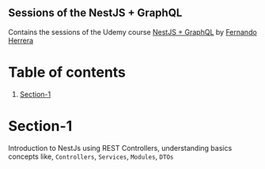 ## Sessions of the NestJS + GraphQL
Contains the sessions of the Udemy course [NestJS + GraphQL](https://www.udemy.com/course/nest-graphql/) by [Fernando Herrera](https://www.udemy.com/user/550c38655ec11/)


# Table of contents
1. [Section-1](#Section-1)

# Section-1
Introduction to NestJs using REST Controllers, understanding basics concepts like, `Controllers`, `Services`, `Modules`, `DTOs`